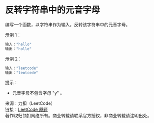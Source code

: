 # 反转字符串中的元音字母

编写一个函数，以字符串作为输入，反转该字符串中的元音字母。

示例 1：

```js
输入："hello"
输出："holle"
```

示例 2：

```js
输入："leetcode"
输出："leotcede"
```

提示：

- 元音字母不包含字母 "y" 。

来源：力扣（LeetCode）  
链接：[LeetCode 原题](https://leetcode-cn.com/problems/reverse-vowels-of-a-string)  
著作权归领扣网络所有。商业转载请联系官方授权，非商业转载请注明出处。
